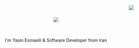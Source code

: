 <img align="right" src="https://visitor-badge.laobi.icu/badge?page_id=zumrudu-anka.zumrudu-anka">

<h1 align="center">
  <a href="https://git.io/typing-svg">
    <img src="https://readme-typing-svg.herokuapp.com/?lines=Back+end+developer;Python+developer;Django+,DRF+,Docker;HTML+,CSS+,SASS+,Bootstrap;JavaScript+,ReactJS+,VueJS!&center=true&size=30">
  </a>
</h1>
<br>
<p align="center">
  I'm Yasin Esmaeili & Software Developer from Iran
  <br>
</p



